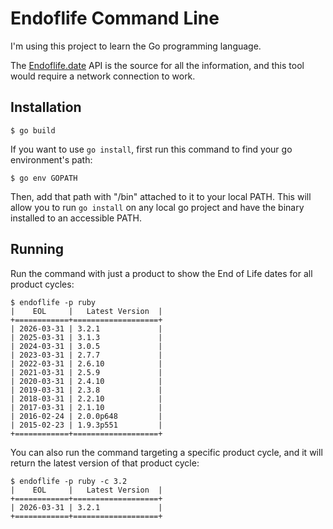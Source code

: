 # Endoflife Command Line

I'm using this project to learn the Go programming language. 

The [Endoflife.date](https://endoflife.date) API is the source for all the information, and this tool would require a network connection to work.

## Installation

```
$ go build
```

If you want to use `go install`, first run this command to find your go environment's path:

```
$ go env GOPATH
```

Then, add that path with "/bin" attached to it to your local PATH. This will allow you to run `go install` on any local go project and have the binary installed to an accessible PATH. 


## Running

Run the command with just a product to show the End of Life dates for all product cycles:

```
$ endoflife -p ruby
|    EOL     |   Latest Version  |
+============+===================+
| 2026-03-31 | 3.2.1             |
| 2025-03-31 | 3.1.3             |
| 2024-03-31 | 3.0.5             |
| 2023-03-31 | 2.7.7             |
| 2022-03-31 | 2.6.10            |
| 2021-03-31 | 2.5.9             |
| 2020-03-31 | 2.4.10            |
| 2019-03-31 | 2.3.8             |
| 2018-03-31 | 2.2.10            |
| 2017-03-31 | 2.1.10            |
| 2016-02-24 | 2.0.0p648         |
| 2015-02-23 | 1.9.3p551         |
+============+===================+
```

You can also run the command targeting a specific product cycle, and it will return the latest version of that product cycle:

```
$ endoflife -p ruby -c 3.2
|    EOL     |   Latest Version  |
+============+===================+
| 2026-03-31 | 3.2.1             |
+============+===================+
```